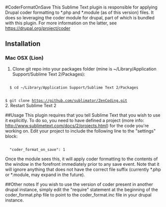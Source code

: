 #CoderFormatOnSave
This Sublime Text plugin is responsible for applying Drupal coder formatting to *.php and *.module (as of this version) files.  It does so leveraging the coder module for drupal, part of which is bundled with this plugin.  For more information on the latter, see https://drupal.org/project/coder

## Installation

### Mac OSX (Lion)

1. Clone git repo into your packages folder (mine is ~/Library/Application Support/Sublime Text 2/Packages):
<code>
  $ cd ~/Library/Application Support/Sublime Text 2/Packages

  $ git clone https://github.com/sublimator/ZenCoding.git
</code>
2. Restart Sublime Text 2

##Usage
This plugin requires that you tell Sublime Text that you wish to use it explicitly. To do so, you need to have defined a project (more info: http://www.sublimetext.com/docs/2/projects.html) for the code you're working on.  Edit your project to include the following line to the "settings" block: 

<code>
  "coder_format_on_save": 1
</code>

Once the module sees this, it will apply coder formatting to the contents of the window in the forefront immediately prior to any save event.  Note that it will ignore anything that does not have the correct file suffix (currently *.php or *.module, may expand in the future).


##Other notes
If you wish to use the version of coder present in another drupal instance, simply edit the "require" statement at the beginning of the coder_format.php file to point to the coder_format.inc file in your drupal instance.